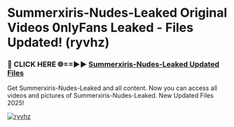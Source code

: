 # Summerxiris-Nudes-Leaked Original Videos 0nlyFans Leaked - Files Updated! (ryvhz)

<h3>🔴 CLICK HERE 🌐==►► <a href="https://tinyurl.com/yc6ubb5a" rel="nofollow">Summerxiris-Nudes-Leaked Updated Files</a></h3>

Get Summerxiris-Nudes-Leaked and all content. Now you can access all videos and pictures of Summerxiris-Nudes-Leaked. New Updated Files 2025!

[![ryvhz](https://i.imgur.com/7eu0CRL.gif)](https://tinyurl.com/yc6ubb5a)
